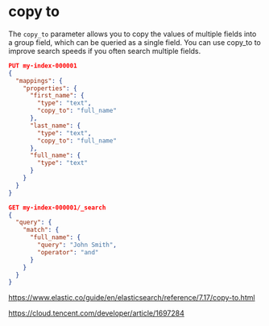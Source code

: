 # copy to

The `copy_to` parameter allows you to copy the values of multiple fields into a group field, which can be queried as a single field. You can use copy_to to improve search speeds if you often search multiple fields.

```json
PUT my-index-000001
{
  "mappings": {
    "properties": {
      "first_name": {
        "type": "text",
        "copy_to": "full_name"
      },
      "last_name": {
        "type": "text",
        "copy_to": "full_name"
      },
      "full_name": {
        "type": "text"
      }
    }
  }
}
```

```json
GET my-index-000001/_search
{
  "query": {
    "match": {
      "full_name": { 
        "query": "John Smith",
        "operator": "and"
      }
    }
  }
}
```


https://www.elastic.co/guide/en/elasticsearch/reference/7.17/copy-to.html

https://cloud.tencent.com/developer/article/1697284
